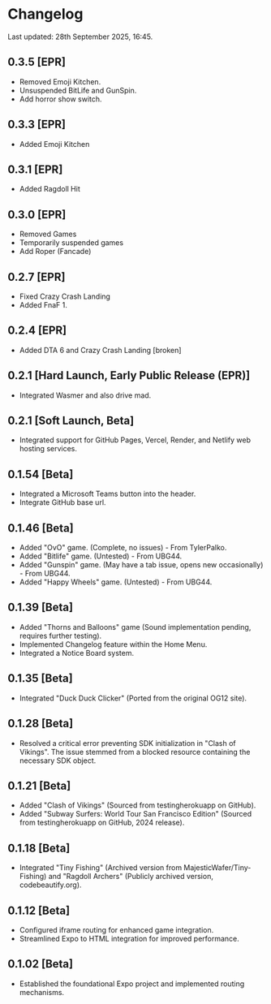 # Changelog

Last updated: 28th September 2025, 16:45.

## 0.3.5 [EPR]
- Removed Emoji Kitchen.
- Unsuspended BitLife and GunSpin.
- Add horror show switch.

## 0.3.3 [EPR]
- Added Emoji Kitchen

## 0.3.1 [EPR]
- Added Ragdoll Hit

## 0.3.0 [EPR]
- Removed Games
- Temporarily suspended games
- Add Roper (Fancade)

## 0.2.7 [EPR]
- Fixed Crazy Crash Landing
- Added FnaF 1.

## 0.2.4 [EPR]
- Added DTA 6 and Crazy Crash Landing [broken]

## 0.2.1 [Hard Launch, Early Public Release (EPR)]
- Integrated Wasmer and also drive mad.

## 0.2.1 [Soft Launch, Beta]
- Integrated support for GitHub Pages, Vercel, Render, and Netlify web hosting services.

## 0.1.54 [Beta]
- Integrated a Microsoft Teams button into the header.
- Integrate GitHub base url.

## 0.1.46 [Beta]
- Added "OvO" game. (Complete, no issues) - From TylerPalko.
- Added "Bitlife" game. (Untested) - From UBG44.
- Added "Gunspin" game. (May have a tab issue, opens new occasionally) - From UBG44.
- Added "Happy Wheels" game. (Untested) - From UBG44.

## 0.1.39 [Beta]
- Added "Thorns and Balloons" game (Sound implementation pending, requires further testing).
- Implemented Changelog feature within the Home Menu.
- Integrated a Notice Board system.

## 0.1.35 [Beta]
- Integrated "Duck Duck Clicker" (Ported from the original OG12 site).

## 0.1.28 [Beta]
- Resolved a critical error preventing SDK initialization in "Clash of Vikings". The issue stemmed from a blocked resource containing the necessary SDK object.

## 0.1.21 [Beta]
- Added "Clash of Vikings" (Sourced from testingherokuapp on GitHub).
- Added "Subway Surfers: World Tour San Francisco Edition" (Sourced from testingherokuapp on GitHub, 2024 release).

## 0.1.18 [Beta]
- Integrated "Tiny Fishing" (Archived version from MajesticWafer/Tiny-Fishing) and "Ragdoll Archers" (Publicly archived version, codebeautify.org).

## 0.1.12 [Beta]
- Configured iframe routing for enhanced game integration.
- Streamlined Expo to HTML integration for improved performance.

## 0.1.02 [Beta]
- Established the foundational Expo project and implemented routing mechanisms.
